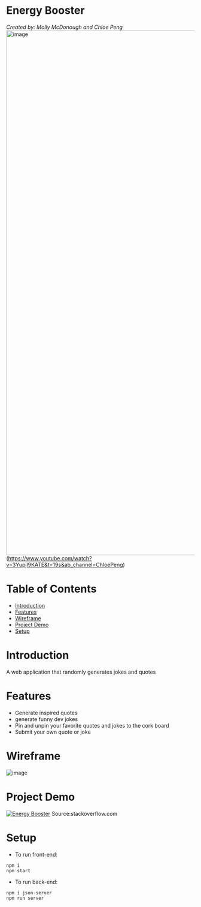 # Energy Booster
*Created by: Molly McDonough and Chloe Peng* 
<img width="1400" alt="image" src="https://user-images.githubusercontent.com/61214246/172256711-e528fead-743b-4519-ad65-442070bb1809.png">
(https://www.youtube.com/watch?v=3Yupjl9KATE&t=19s&ab_channel=ChloePeng)

# Table of Contents 
*   [Introduction](#introduction)
*   [Features](#features)
*   [Wireframe](#wireframe)
*   [Project Demo](#project-demo)
*   [Setup](#setup)

#   Introduction
A web application that randomly generates jokes and quotes

#   Features 
- Generate inspired quotes
- generate funny dev jokes
- Pin and unpin your favorite quotes and jokes to the cork board
- Submit your own quote or joke

#   Wireframe 
![image](https://user-images.githubusercontent.com/61214246/172075916-61ef871e-1dd7-4e22-9a9b-13cc2808ecfc.png)

#   Project Demo 
<script src="https://www.youtube.com/watch?v=3Yupjl9KATE&t=19s&ab_channel=ChloePeng"></script>
[![Energy Booster](https://img.youtube.com/vi/YOUTUBE_VIDEO_ID_HERE/0.jpg)](https://www.youtube.com/watch?v=3Yupjl9KATE&t=19s&ab_channel=ChloePeng)
Source:stackoverflow.com


#   Setup
- To run front-end:
```
npm i
npm start
```

- To run back-end:
```
npm i json-server
npm run server
```

